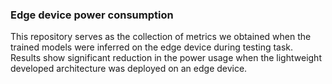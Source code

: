 ### Edge device power consumption

This repository serves as the collection of metrics we obtained when the trained models were inferred on the edge device during testing task. Results show significant reduction in the power usage when the 
lightweight developed architecture was deployed on an edge device.  
